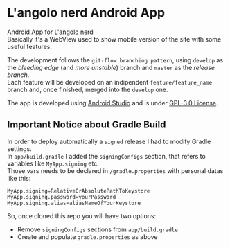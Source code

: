 # L'angolo nerd Android App
Android App for [L'angolo nerd](http://www.langolonerd.it)    
Basically it's a WebView used to show mobile version of the site with some useful features.   
    
The development follows the `git-flow branching pattern`, using `develop` as the _bleeding edge_ (and _more unstable_) branch and `master` as the _release branch_.    
Each feature will be developed on an indipendent `feature/feature_name` branch and, once finished, merged into the `develop` one.    

The app is developed using [Android Studio](https://developer.android.com/studio/index.html) and is under [GPL-3.0 License](https://www.gnu.org/licenses/gpl-3.0.en.html).


## Important Notice about Gradle Build
In order to deploy automatically a `signed` release I had to modify Gradle settings.    
In `app/build.gradle` I added the `signingConfigs` section, that refers to variables like `MyApp.signing` etc.    
Those vars needs to be declared in `/gradle.properties` with personal datas like this:

	MyApp.signing=RelativeOrAbsolutePathToKeystore
	MyApp.signing.password=yourPassword
	MyApp.signing.alias=aliasNameOfYourKeystore

So, once cloned this repo you will have two options:
- Remove `signingConfigs` sections from `app/build.gradle`
- Create and populate `gradle.properties` as above
